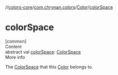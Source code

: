 //[colors-core](../../../index.md)/[com.chrynan.colors](../index.md)/[Color](index.md)/[colorSpace](color-space.md)



# colorSpace  
[common]  
Content  
abstract val [colorSpace](color-space.md): [ColorSpace](../../com.chrynan.colors.space/-color-space/index.md)  
More info  


The [ColorSpace](../../com.chrynan.colors.space/-color-space/index.md) that this [Color](index.md) belongs to.

  



